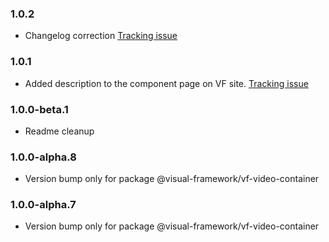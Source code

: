 ### 1.0.2

* Changelog correction [Tracking issue](https://github.com/visual-framework/vf-core/issues/2035)

### 1.0.1

* Added description to the component page on VF site. [Tracking issue](https://github.com/visual-framework/vf-core/issues/1885)

### 1.0.0-beta.1

* Readme cleanup

### 1.0.0-alpha.8

* Version bump only for package @visual-framework/vf-video-container

### 1.0.0-alpha.7

* Version bump only for package @visual-framework/vf-video-container
